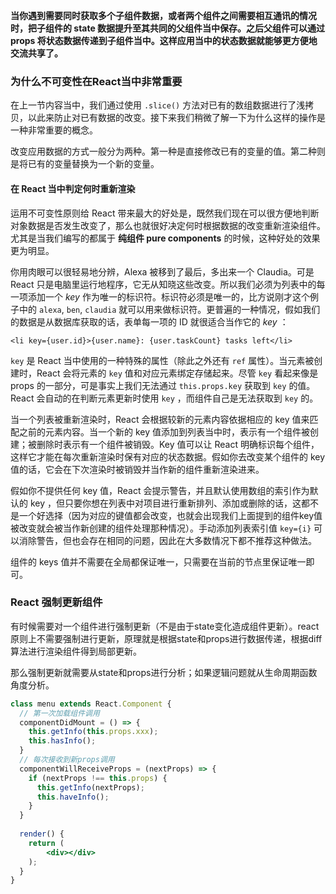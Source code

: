 **当你遇到需要同时获取多个子组件数据，或者两个组件之间需要相互通讯的情况时，把子组件的 state 数据提升至其共同的父组件当中保存。之后父组件可以通过 props 将状态数据传递到子组件当中。这样应用当中的状态数据就能够更方便地交流共享了。**



### 为什么不可变性在React当中非常重要

在上一节内容当中，我们通过使用 `.slice()` 方法对已有的数组数据进行了浅拷贝，以此来防止对已有数据的改变。接下来我们稍微了解一下为什么这样的操作是一种非常重要的概念。

改变应用数据的方式一般分为两种。第一种是直接修改已有的变量的值。第二种则是将已有的变量替换为一个新的变量。

#### 在 React 当中判定何时重新渲染

运用不可变性原则给 React 带来最大的好处是，既然我们现在可以很方便地判断对象数据是否发生改变了，那么也就很好决定何时根据数据的改变重新渲染组件。尤其是当我们编写的都属于 **纯组件 pure components** 的时候，这种好处的效果更为明显。

你用肉眼可以很轻易地分辨，Alexa 被移到了最后，多出来一个 Claudia。可是 React 只是电脑里运行地程序，它无从知晓这些改变。所以我们必须为列表中的每一项添加一个 *key* 作为唯一的标识符。标识符必须是唯一的，比方说刚才这个例子中的 `alexa`, `ben`, `claudia` 就可以用来做标识符。更普遍的一种情况，假如我们的数据是从数据库获取的话，表单每一项的 ID 就很适合当作它的 *key* ：

`<li key={user.id}>{user.name}: {user.taskCount} tasks left</li>`

`key` 是 React 当中使用的一种特殊的属性（除此之外还有 `ref` 属性）。当元素被创建时，React 会将元素的 `key` 值和对应元素绑定存储起来。尽管 `key` 看起来像是 props 的一部分，可是事实上我们无法通过 `this.props.key` 获取到 `key` 的值。React 会自动的在判断元素更新时使用 `key` ，而组件自己是无法获取到 `key` 的。

当一个列表被重新渲染时，React 会根据较新的元素内容依据相应的 key 值来匹配之前的元素内容。当一个新的 key 值添加到列表当中时，表示有一个组件被创建；被删除时表示有一个组件被销毁。Key 值可以让 React 明确标识每个组件，这样它才能在每次重新渲染时保有对应的状态数据。假如你去改变某个组件的 key 值的话，它会在下次渲染时被销毁并当作新的组件重新渲染进来。

假如你不提供任何 key 值，React 会提示警告，并且默认使用数组的索引作为默认的 key ，但只要你想在列表中对项目进行重新排列、添加或删除的话，这都不是一个好选择（因为对应的键值都会改变，也就会出现我们上面提到的组件key值被改变就会被当作新创建的组件处理那种情况）。手动添加列表索引值 `key={i}` 可以消除警告，但也会存在相同的问题，因此在大多数情况下都不推荐这种做法。

组件的 keys 值并不需要在全局都保证唯一，只需要在当前的节点里保证唯一即可。

### React 强制更新组件

有时候需要对一个组件进行强制更新（不是由于state变化造成组件更新）。react原则上不需要强制进行更新，原理就是根据state和props进行数据传递，根据diff算法进行渲染组件得到局部更新。

那么强制更新就需要从state和props进行分析；如果逻辑问题就从生命周期函数角度分析。

~~~jsx
class menu extends React.Component {
  // 第一次加载组件调用
  componentDidMount = () => {
    this.getInfo(this.props.xxx);
    this.hasInfo();
  }
  // 每次接收到新props调用
  componentWillReceiveProps = (nextProps) => {
    if (nextProps !== this.props) {
      this.getInfo(nextProps);
      this.haveInfo();
    }
  }
  
  render() {
    return (
    	<div></div>
    );
  }
}
~~~

